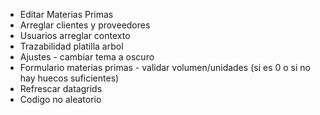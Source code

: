 ﻿* Editar Materias Primas
* Arreglar clientes y proveedores
* Usuarios arreglar contexto
* Trazabilidad platilla arbol
* Ajustes - cambiar tema a oscuro
* Formulario materias primas - validar volumen/unidades (si es 0 o si no hay huecos suficientes)
* Refrescar datagrids
* Codigo no aleatorio